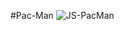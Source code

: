 #Pac-Man
![JS-PacMan](https://github.com/emreduzgunoglu/pacman/assets/140405384/087721a4-39e0-4a2e-acac-2c4d84655b60)
